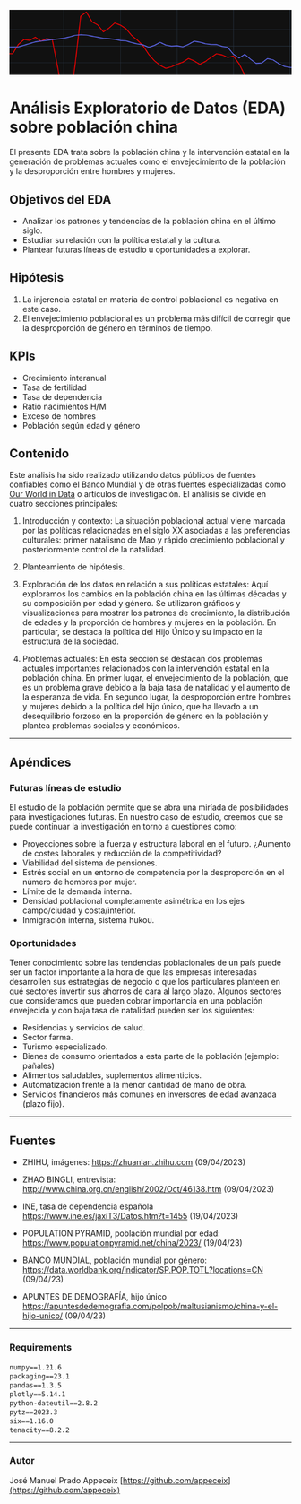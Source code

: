 ![Cabecero](./Media/readme_header.PNG)
# Análisis Exploratorio de Datos (EDA) sobre población china
El presente EDA trata sobre la población china y la intervención estatal en la generación de problemas actuales como el envejecimiento de la población y la desproporción entre hombres y mujeres.

## Objetivos del EDA 
- Analizar los patrones y tendencias de la población china en el último siglo.
- Estudiar su relación con la política estatal y la cultura.
- Plantear futuras líneas de estudio u oportunidades a explorar.

## Hipótesis
1) La injerencia estatal en materia de control poblacional es negativa en este caso.
2) El envejecimiento poblacional es un problema más difícil de corregir que la desproporción de género en términos de tiempo. 

## KPIs
* Crecimiento interanual
* Tasa de fertilidad
* Tasa de dependencia
* Ratio nacimientos H/M
* Exceso de hombres
* Población según edad y género

## Contenido
Este análisis ha sido realizado utilizando datos públicos de fuentes confiables como el Banco Mundial y de otras fuentes especializadas como [Our World in Data](https://ourworldindata.org/) o artículos de investigación. El análisis se divide en cuatro secciones principales:

1) Introducción y contexto:
La situación poblacional actual viene marcada por las políticas relacionadas en el siglo XX asociadas a las preferencias culturales: primer natalismo de Mao y rápido crecimiento poblacional y posteriormente control de la natalidad.

2) Planteamiento de hipótesis.

3) Exploración de los datos en relación a sus políticas estatales:
Aquí exploramos los cambios en la población china en las últimas décadas y su composición por edad y género. Se utilizaron gráficos y visualizaciones para mostrar los patrones de crecimiento, la distribución de edades y la proporción de hombres y mujeres en la población. En particular, se destaca la política del Hijo Único y su impacto en la estructura de la sociedad.

4) Problemas actuales:
En esta sección se destacan dos problemas actuales importantes relacionados con la intervención estatal en la población china. En primer lugar, el envejecimiento de la población, que es un problema grave debido a la baja tasa de natalidad y el aumento de la esperanza de vida. En segundo lugar, la desproporción entre hombres y mujeres debido a la política del hijo único, que ha llevado a un desequilibrio forzoso en la proporción de género en la población y plantea problemas sociales y económicos.

***
## Apéndices

### Futuras líneas de estudio
El estudio de la población permite que se abra una miríada de posibilidades para investigaciones futuras. En nuestro caso de estudio, creemos que se puede continuar la investigación en torno a cuestiones como:
* Proyecciones sobre la fuerza y estructura laboral en el futuro. ¿Aumento de costes laborales y reducción de la competitividad?
* Viabilidad del sistema de pensiones.
* Estrés social en un entorno de competencia por la desproporción en el número de hombres por mujer.
* Límite de la demanda interna.
* Densidad poblacional completamente asimétrica en los ejes campo/ciudad y costa/interior.
* Inmigración interna, sistema hukou.


### Oportunidades
Tener conocimiento sobre las tendencias poblacionales de un país puede ser un factor importante a la hora de que las empresas interesadas desarrollen sus estrategias de negocio o que los particulares planteen en qué sectores invertir sus ahorros de cara al largo plazo. Algunos sectores que consideramos que pueden cobrar importancia en una población envejecida y con baja tasa de natalidad pueden ser los siguientes:

* Residencias y servicios de salud.
* Sector farma.
* Turismo especializado.
* Bienes de consumo orientados a esta parte de la población (ejemplo: pañales)
* Alimentos saludables, suplementos alimenticios.
* Automatización frente a la menor cantidad de mano de obra.
* Servicios financieros más comunes en inversores de edad avanzada (plazo fijo).

***
## Fuentes
* ZHIHU, imágenes: https://zhuanlan.zhihu.com (09/04/2023)

* ZHAO BINGLI, entrevista: http://www.china.org.cn/english/2002/Oct/46138.htm (09/04/2023)

* INE, tasa de dependencia española https://www.ine.es/jaxiT3/Datos.htm?t=1455 (19/04/2023)

* POPULATION PYRAMID, población mundial por edad: https://www.populationpyramid.net/china/2023/ (19/04/23)

* BANCO MUNDIAL, población mundial por género: https://data.worldbank.org/indicator/SP.POP.TOTL?locations=CN (09/04/23)

* APUNTES DE DEMOGRAFÍA, hijo único https://apuntesdedemografia.com/polpob/maltusianismo/china-y-el-hijo-unico/ (09/04/23)

***
### Requirements
    numpy==1.21.6
    packaging==23.1
    pandas==1.3.5
    plotly==5.14.1
    python-dateutil==2.8.2
    pytz==2023.3
    six==1.16.0
    tenacity==8.2.2
***
### Autor
José Manuel Prado Appeceix [https://github.com/appeceix](https://github.com/appeceix)